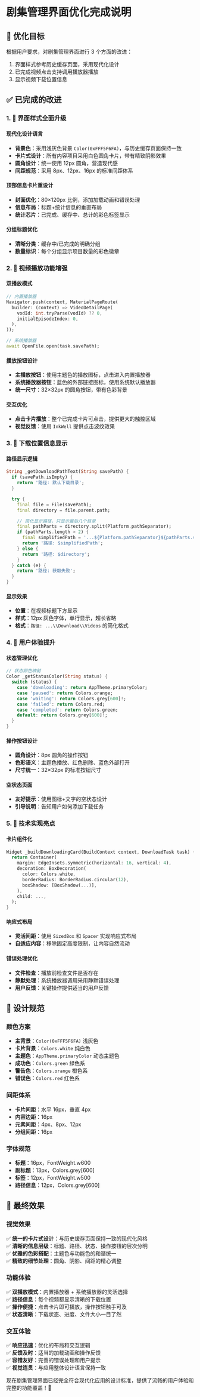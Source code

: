 # 剧集管理界面优化完成说明

## 🎯 优化目标

根据用户要求，对剧集管理界面进行 3 个方面的改进：

1. 界面样式参考历史缓存页面，采用现代化设计
2. 已完成视频点击支持调用播放器播放
3. 显示视频下载位置信息

## ✅ 已完成的改进

### 1. 🎨 界面样式全面升级

#### 现代化设计语言

- **背景色**：采用浅灰色背景 `Color(0xFFF5F6FA)`，与历史缓存页面保持一致
- **卡片式设计**：所有内容项目采用白色圆角卡片，带有精致阴影效果
- **圆角设计**：统一使用 12px 圆角，营造现代感
- **间距规范**：采用 8px、12px、16px 的标准间距体系

#### 顶部信息卡片重设计

- **封面优化**：80×120px 比例，添加加载动画和错误处理
- **信息布局**：标题+统计信息的垂直布局
- **统计芯片**：已完成、缓存中、总计的彩色标签显示

#### 分组标题优化

- **清晰分类**：缓存中/已完成的明确分组
- **数量标识**：每个分组显示项目数量的彩色徽章

### 2. 📱 视频播放功能增强

#### 双播放模式

```dart
// 内置播放器
Navigator.push(context, MaterialPageRoute(
  builder: (context) => VideoDetailPage(
    vodId: int.tryParse(vodId) ?? 0,
    initialEpisodeIndex: 0,
  ),
));

// 系统播放器
await OpenFile.open(task.savePath);
```

#### 播放按钮设计

- **主播放按钮**：使用主题色的播放图标，点击进入内置播放器
- **系统播放器按钮**：蓝色的外部链接图标，使用系统默认播放器
- **统一尺寸**：32×32px 的圆角按钮，带有色彩背景

#### 交互优化

- **点击卡片播放**：整个已完成卡片可点击，提供更大的触控区域
- **视觉反馈**：使用 `InkWell` 提供点击波纹效果

### 3. 📍 下载位置信息显示

#### 路径显示逻辑

```dart
String _getDownloadPathText(String savePath) {
  if (savePath.isEmpty) {
    return '路径: 默认下载目录';
  }

  try {
    final file = File(savePath);
    final directory = file.parent.path;

    // 简化显示路径，只显示最后几个目录
    final pathParts = directory.split(Platform.pathSeparator);
    if (pathParts.length > 2) {
      final simplifiedPath = '...${Platform.pathSeparator}${pathParts.skip(pathParts.length - 2).join(Platform.pathSeparator)}';
      return '路径: $simplifiedPath';
    } else {
      return '路径: $directory';
    }
  } catch (e) {
    return '路径: 获取失败';
  }
}
```

#### 显示效果

- **位置**：在视频标题下方显示
- **样式**：12px 灰色字体，单行显示，超长省略
- **格式**：`路径: ...\\Download\\Videos` 的简化格式

### 4. 🎯 用户体验提升

#### 状态管理优化

```dart
// 状态颜色映射
Color _getStatusColor(String status) {
  switch (status) {
    case 'downloading': return AppTheme.primaryColor;
    case 'paused': return Colors.orange;
    case 'waiting': return Colors.grey[600]!;
    case 'failed': return Colors.red;
    case 'completed': return Colors.green;
    default: return Colors.grey[600]!;
  }
}
```

#### 操作按钮设计

- **圆角设计**：8px 圆角的操作按钮
- **色彩语义**：主题色播放、红色删除、蓝色外部打开
- **尺寸统一**：32×32px 的标准按钮尺寸

#### 空状态页面

- **友好提示**：使用图标+文字的空状态设计
- **引导说明**：告知用户如何添加下载任务

### 5. 🔧 技术实现亮点

#### 卡片组件化

```dart
Widget _buildDownloadingCard(BuildContext context, DownloadTask task) {
  return Container(
    margin: EdgeInsets.symmetric(horizontal: 16, vertical: 4),
    decoration: BoxDecoration(
      color: Colors.white,
      borderRadius: BorderRadius.circular(12),
      boxShadow: [BoxShadow(...)],
    ),
    child: ...,
  );
}
```

#### 响应式布局

- **灵活间距**：使用 `SizedBox` 和 `Spacer` 实现响应式布局
- **自适应内容**：移除固定高度限制，让内容自然流动

#### 错误处理优化

- **文件检查**：播放前检查文件是否存在
- **静默处理**：系统播放器调用采用静默错误处理
- **用户反馈**：关键操作提供适当的用户反馈

## 🎨 设计规范

### 颜色方案

- **主背景**：`Color(0xFFF5F6FA)` 浅灰色
- **卡片背景**：`Colors.white` 纯白色
- **主题色**：`AppTheme.primaryColor` 动态主题色
- **成功色**：`Colors.green` 绿色系
- **警告色**：`Colors.orange` 橙色系
- **错误色**：`Colors.red` 红色系

### 间距体系

- **卡片间距**：水平 16px，垂直 4px
- **内容边距**：16px
- **元素间距**：4px、8px、12px
- **分组间距**：16px

### 字体规范

- **标题**：16px，FontWeight.w600
- **副标题**：13px，Colors.grey[600]
- **标签**：12px，FontWeight.w500
- **路径信息**：12px，Colors.grey[600]

## 📱 最终效果

### 视觉效果

✅ **统一的卡片式设计**：与历史缓存页面保持一致的现代化风格  
✅ **清晰的信息层级**：标题、路径、状态、操作按钮的层次分明  
✅ **优雅的色彩搭配**：主题色与功能色的和谐统一  
✅ **精致的细节处理**：圆角、阴影、间距的精心调整

### 功能体验

✅ **双播放模式**：内置播放器 + 系统播放器的灵活选择  
✅ **路径信息**：每个视频都显示清晰的下载位置  
✅ **操作便捷**：点击卡片即可播放，操作按钮触手可及  
✅ **状态清晰**：下载状态、进度、文件大小一目了然

### 交互体验

✅ **响应迅速**：优化的布局和交互逻辑  
✅ **反馈及时**：适当的加载动画和操作反馈  
✅ **容错友好**：完善的错误处理和用户提示  
✅ **视觉连贯**：与应用整体设计语言保持一致

现在剧集管理界面已经完全符合现代化应用的设计标准，提供了流畅的用户体验和完整的功能覆盖！🎉




